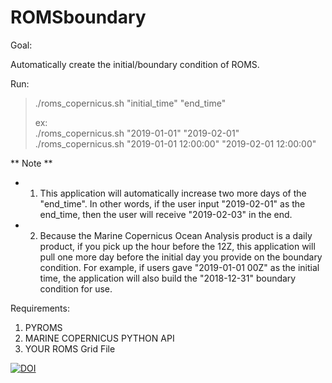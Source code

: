 # ROMSboundary


Goal:

  Automatically create the initial/boundary condition of ROMS.
  
Run:  
>  ./roms_copernicus.sh "initial_time" "end_time"
>  
>  ex:  
> ./roms_copernicus.sh "2019-01-01" "2019-02-01"  
> ./roms_copernicus.sh "2019-01-01 12:00:00" "2019-02-01 12:00:00"  
  
** Note **    
- 1. This application will automatically increase two more days of the "end_time". In other words, if the user input "2019-02-01" as the end_time, then the user will receive "2019-02-03" in the end.    
- 2. Because the Marine Copernicus Ocean Analysis product is a daily product, if you pick up the hour before the 12Z, this application will pull one more day before the initial day you provide on the boundary condition. For example, if users gave "2019-01-01 00Z" as the initial time,  the application will also build the "2018-12-31" boundary condition for use.   
    
Requirements:

  1. PYROMS
  2. MARINE COPERNICUS PYTHON API
  3. YOUR ROMS Grid File
  
  

[![DOI](https://zenodo.org/badge/217359291.svg)](https://zenodo.org/badge/latestdoi/217359291)
